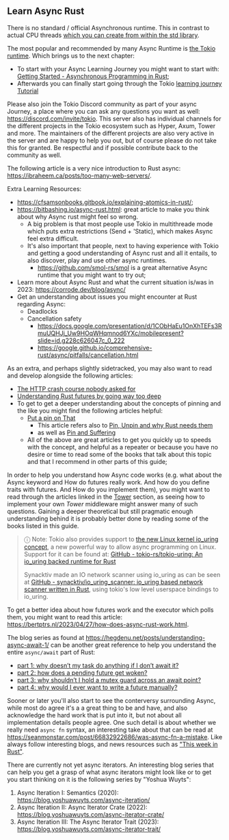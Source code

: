 ## Learn Async Rust

There is no standard / official Asynchronous runtime. This in contrast to actual CPU threads [which you can create from within the std library](https://doc.rust-lang.org/std/thread/fn.spawn.html).

The most popular and recommended by many Async Runtime is [the Tokio runtime](https://tokio.rs/). Which brings us to the next chapter:

- To start with your Async Learning Journey you might want to start with: [Getting Started - Asynchronous Programming in Rust](https://rust-lang.github.io/async-book/);
- Afterwards you can finally start going through the Tokio [learning journey Tutorial](https://tokio.rs/tokio/tutorial) 

Please also join the Tokio Discord community as part of your async Journey, a place where you can ask any questions you want as well: <https://discord.com/invite/tokio>. This server also has individual channels for the different projects in the Tokio ecosystem such as Hyper, Axum, Tower and more. The maintainers of the different projects are also very active in the server and are happy to help you out, but of course please do not take this for granted. Be respectful and if possible contribute back to the community as well.

The following article is a very nice introduction to Rust async: <https://ibraheem.ca/posts/too-many-web-servers/>.

Extra Learning Resources:

- <https://cfsamsonbooks.gitbook.io/explaining-atomics-in-rust/>;
- <https://bitbashing.io/async-rust.html>: great article to make you think about why Async rust might feel so wrong.
  - A big problem is that most people use Tokio in multithreade mode which puts extra restrictions (Send + 'Static),
    which makes Async feel extra difficult.
  - It's also important that people, next to having experience with Tokio and getting a good understanding of Async rust and all it entails,
    to also discover, play and use other async runtimes.
    - <https://github.com/smol-rs/smol> is a great alternative Async runtime that you might want to try out;
- Learn more about Async Rust and what the current situation is/was in 2023: <https://corrode.dev/blog/async/>
- Get an understanding about issues you might encounter at Rust regarding Async:
  - Deadlocks
  - Cancellation safety
    - <https://docs.google.com/presentation/d/1CObHaEu1OnXhTEFs3RmuUQHJj_Uw9HOqWHqmnod6YXc/mobilepresent?slide=id.g228c626047c_0_222>
    - <https://google.github.io/comprehensive-rust/async/pitfalls/cancellation.html>

As an extra, and perhaps slightly sidetracked, you may also want to read and develop alongside the following articles:

- [The HTTP crash course nobody asked for](https://fasterthanli.me/articles/the-http-crash-course-nobody-asked-for)
- [Understanding Rust futures by going way too deep](https://fasterthanli.me/articles/understanding-rust-futures-by-going-way-too-deep)
- To get to get a deeper understanding about the concepts of pinning and the like you might find the following articles helpful:
  - [Put a pin on That](https://archive.is/pHfCn)
    - This article refers also to [Pin, Unpin and why Rust needs them](https://archive.is/LH91o)
    - as well as [Pin and Suffering](https://archive.is/32RlT)
  - All of the above are great articles to get you quickly up to speeds with the concept, and helpful as a repeater or because you have no desire or time to read some of the books that talk about this topic and that I recommend in other parts of this guide;

In order to help you understand how Async code works (e.g. what about the Async keyword and How do futures really work. And how do you define traits with futures. And How do you implement them), you might want to read through the articles linked in the [Tower](#tower) section, as seeing how to implement your own _Tower_ middleware might answer many of such questions. Gaining a deeper theoretical but still pragmatic enough understanding behind it is probably better done by reading some of the books listed in this guide.

> ⓘ Note: Tokio also provides support to [the new Linux kernel io_uring concept](https://unixism.net/loti/), a new powerful way to allow async programming on Linux. Support for it can be found at: [GitHub - tokio-rs/tokio-uring: An io_uring backed runtime for Rust](https://github.com/tokio-rs/tokio-uring)
> 
> Synacktiv made an IO network scanner using io_uring as can be seen at [GitHub - synacktiv/io_uring_scanner: io_uring based network scanner written in Rust](https://github.com/synacktiv/io_uring_scanner), using tokio's low level userspace bindings to io_uring.

To get a better idea about how futures work and the executor which polls them, you might want to read this article: <https://bertptrs.nl/2023/04/27/how-does-async-rust-work.html>.

The blog series as found at <https://hegdenu.net/posts/understanding-async-await-1/> can be another great reference to help you understand the entire `async/await` part of Rust:

- [part 1: why doesn’t my task do anything if I don’t await it?](https://hegdenu.net/posts/understanding-async-await-1/)
- [part 2: how does a pending future get woken?](https://hegdenu.net/posts/understanding-async-await-2/)
- [part 3: why shouldn’t I hold a mutex guard across an await point?](https://hegdenu.net/posts/understanding-async-await-3/)
- [part 4: why would I ever want to write a future manually?](https://hegdenu.net/posts/understanding-async-await-4/#why-would-i-ever-want-to-write-a-future-manually)

Sooner or later you'll also start to see the conterversy surrounding Async, while most do agree it's a a great thing to be and have,
and also acknowledge the hard work that is put into it, but not about all implementation details people agree.
One such detail is about whether we really need `async fn` syntax, an interesting take about that can be read at
<https://seanmonstar.com/post/66832922686/was-async-fn-a-mistake>. Like always follow interesting blogs,
and news resources such as ["This week in Rust"](https://this-week-in-rust.org/).

There are currently not yet async iterators. An interesting blog series that can help you
get a grasp of what async iterators might look like or to get you start thinking on it
is the following series by "Yoshua Wuyts":

1. Async Iteration I: Semantics (2020): <https://blog.yoshuawuyts.com/async-iteration/>
2. Async Iteration II: Async Iterator Crate (2022): <https://blog.yoshuawuyts.com/async-iterator-crate/>
3. Async Iteration III: The Async Iterator Trait (2023): <https://blog.yoshuawuyts.com/async-iterator-trait/>
